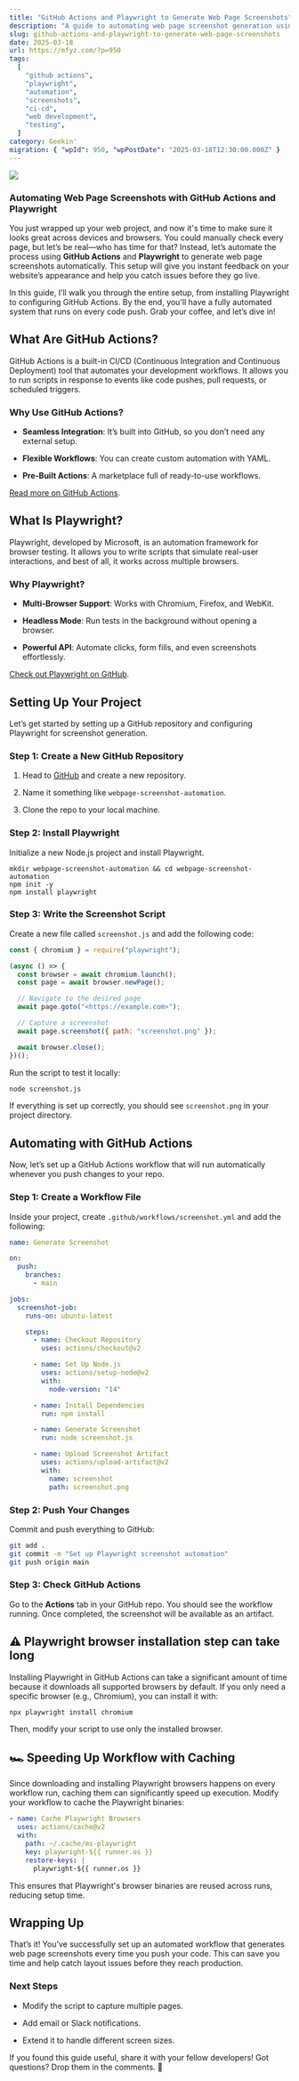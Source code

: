 ```yaml
---
title: "GitHub Actions and Playwright to Generate Web Page Screenshots"
description: "A guide to automating web page screenshot generation using GitHub Actions and Playwright is provided. The setup includes installing Playwright, writing a screenshot script, and configuring a GitHub Actions workflow to run on code pushes, along with tips for speeding up the process."
slug: github-actions-and-playwright-to-generate-web-page-screenshots
date: 2025-03-18
url: https://mfyz.com/?p=950
tags:
  [
    "github actions",
    "playwright",
    "automation",
    "screenshots",
    "ci-cd",
    "web development",
    "testing",
  ]
category: Geekin'
migration: { "wpId": 950, "wpPostDate": "2025-03-18T12:30:00.000Z" }
---
```


![](/images/archive/en/2025/03/image.png)

### Automating Web Page Screenshots with GitHub Actions and Playwright

You just wrapped up your web project, and now it's time to make sure it looks great across devices and browsers. You could manually check every page, but let’s be real—who has time for that? Instead, let’s automate the process using **GitHub Actions** and **Playwright** to generate web page screenshots automatically. This setup will give you instant feedback on your website’s appearance and help you catch issues before they go live.

In this guide, I’ll walk you through the entire setup, from installing Playwright to configuring GitHub Actions. By the end, you'll have a fully automated system that runs on every code push. Grab your coffee, and let’s dive in!

## What Are GitHub Actions?

GitHub Actions is a built-in CI/CD (Continuous Integration and Continuous Deployment) tool that automates your development workflows. It allows you to run scripts in response to events like code pushes, pull requests, or scheduled triggers.

### Why Use GitHub Actions?

- **Seamless Integration**: It’s built into GitHub, so you don’t need any external setup.

- **Flexible Workflows**: You can create custom automation with YAML.

- **Pre-Built Actions**: A marketplace full of ready-to-use workflows.

[Read more on GitHub Actions](https://docs.github.com/en/actions).

## What Is Playwright?

Playwright, developed by Microsoft, is an automation framework for browser testing. It allows you to write scripts that simulate real-user interactions, and best of all, it works across multiple browsers.

### Why Playwright?

- **Multi-Browser Support**: Works with Chromium, Firefox, and WebKit.

- **Headless Mode**: Run tests in the background without opening a browser.

- **Powerful API**: Automate clicks, form fills, and even screenshots effortlessly.

[Check out Playwright on GitHub](https://github.com/microsoft/playwright).

## Setting Up Your Project

Let’s get started by setting up a GitHub repository and configuring Playwright for screenshot generation.

### Step 1: Create a New GitHub Repository

1.  Head to [GitHub](https://github.com/) and create a new repository.

2.  Name it something like `webpage-screenshot-automation`.

3.  Clone the repo to your local machine.

### Step 2: Install Playwright

Initialize a new Node.js project and install Playwright.

```
mkdir webpage-screenshot-automation && cd webpage-screenshot-automation
npm init -y
npm install playwright

```

### Step 3: Write the Screenshot Script

Create a new file called `screenshot.js` and add the following code:

```js
const { chromium } = require("playwright");

(async () => {
  const browser = await chromium.launch();
  const page = await browser.newPage();

  // Navigate to the desired page
  await page.goto("<https://example.com>");

  // Capture a screenshot
  await page.screenshot({ path: "screenshot.png" });

  await browser.close();
})();
```

Run the script to test it locally:

```sh
node screenshot.js

```

If everything is set up correctly, you should see `screenshot.png` in your project directory.

## Automating with GitHub Actions

Now, let’s set up a GitHub Actions workflow that will run automatically whenever you push changes to your repo.

### Step 1: Create a Workflow File

Inside your project, create `.github/workflows/screenshot.yml` and add the following:

```yml
name: Generate Screenshot

on:
  push:
    branches:
      - main

jobs:
  screenshot-job:
    runs-on: ubuntu-latest

    steps:
      - name: Checkout Repository
        uses: actions/checkout@v2

      - name: Set Up Node.js
        uses: actions/setup-node@v2
        with:
          node-version: "14"

      - name: Install Dependencies
        run: npm install

      - name: Generate Screenshot
        run: node screenshot.js

      - name: Upload Screenshot Artifact
        uses: actions/upload-artifact@v2
        with:
          name: screenshot
          path: screenshot.png
```

### Step 2: Push Your Changes

Commit and push everything to GitHub:

```sh
git add .
git commit -m "Set up Playwright screenshot automation"
git push origin main

```

### Step 3: Check GitHub Actions

Go to the **Actions** tab in your GitHub repo. You should see the workflow running. Once completed, the screenshot will be available as an artifact.

## ⚠️ Playwright browser installation step can take long

Installing Playwright in GitHub Actions can take a significant amount of time because it downloads all supported browsers by default. If you only need a specific browser (e.g., Chromium), you can install it with:

```
npx playwright install chromium

```

Then, modify your script to use only the installed browser.

## 🏎️ Speeding Up Workflow with Caching

Since downloading and installing Playwright browsers happens on every workflow run, caching them can significantly speed up execution. Modify your workflow to cache the Playwright binaries:

```yml
- name: Cache Playwright Browsers
  uses: actions/cache@v2
  with:
    path: ~/.cache/ms-playwright
    key: playwright-${{ runner.os }}
    restore-keys: |
      playwright-${{ runner.os }}
```

This ensures that Playwright's browser binaries are reused across runs, reducing setup time.

## Wrapping Up

That’s it! You’ve successfully set up an automated workflow that generates web page screenshots every time you push your code. This can save you time and help catch layout issues before they reach production.

### Next Steps

- Modify the script to capture multiple pages.

- Add email or Slack notifications.

- Extend it to handle different screen sizes.

If you found this guide useful, share it with your fellow developers! Got questions? Drop them in the comments. 🚀
